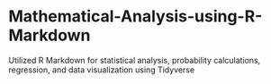 # Mathematical-Analysis-using-R-Markdown
Utilized R Markdown for statistical analysis, probability calculations, regression, and data visualization  using Tidyverse
